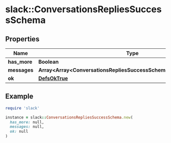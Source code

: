 # slack::ConversationsRepliesSuccessSchema

## Properties

| Name | Type | Description | Notes |
| ---- | ---- | ----------- | ----- |
| **has_more** | **Boolean** |  | [optional] |
| **messages** | **Array&lt;Array&lt;ConversationsRepliesSuccessSchemaMessagesInnerInner&gt;&gt;** |  |  |
| **ok** | [**DefsOkTrue**](DefsOkTrue.md) |  |  |

## Example

```ruby
require 'slack'

instance = slack::ConversationsRepliesSuccessSchema.new(
  has_more: null,
  messages: null,
  ok: null
)
```


